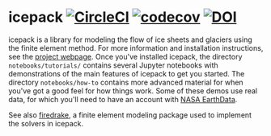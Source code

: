 
# icepack [![CircleCI](https://circleci.com/gh/icepack/icepack/tree/master.svg?style=svg)](https://circleci.com/gh/icepack/icepack/tree/master) [![codecov](https://codecov.io/gh/icepack/icepack/branch/master/graph/badge.svg)](https://codecov.io/gh/icepack/icepack) [![DOI](https://zenodo.org/badge/45697304.svg)](https://zenodo.org/badge/latestdoi/45697304)

icepack is a library for modeling the flow of ice sheets and glaciers using the finite element method.
For more information and installation instructions, see the [project webpage](https://icepack.github.io).
Once you've installed icepack, the directory `notebooks/tutorials/` contains several Jupyter notebooks with demonstrations of the main features of icepack to get you started.
The directory `notebooks/how-to` contains more advanced material for when you've got a good feel for how things work.
Some of these demos use real data, for which you'll need to have an account with [NASA EarthData](https://urs.earthdata.nasa.gov/).

See also [firedrake](https://www.firedrakeproject.org), a finite element modeling package used to implement the solvers in icepack.

